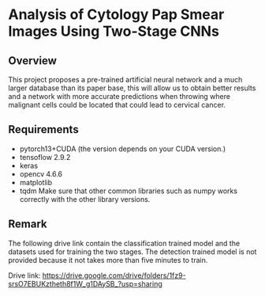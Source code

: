 # Analysis of Cytology Pap Smear Images Using Two-Stage CNNs

## Overview
This project proposes a pre-trained artificial neural network and a much larger database than its paper base, this
will allow us to obtain better results and a network with more accurate predictions when throwing where malignant cells could
be located that could lead to cervical cancer.

## Requirements
- pytorch13+CUDA (the version depends on your CUDA version.)
- tensoflow 2.9.2
- keras
- opencv 4.6.6
- matplotlib 
- tqdm
Make sure that other common libraries such as numpy works correctly with the other library versions.

## Remark
The following drive link contain the classification trained model and the datasets used for training the two stages. The detection trained model is not provided because it not takes more than five minutes to train.

Drive link:  https://drive.google.com/drive/folders/1fz9-srsO7EBUKztheth8f1W_g1DAySB_?usp=sharing

